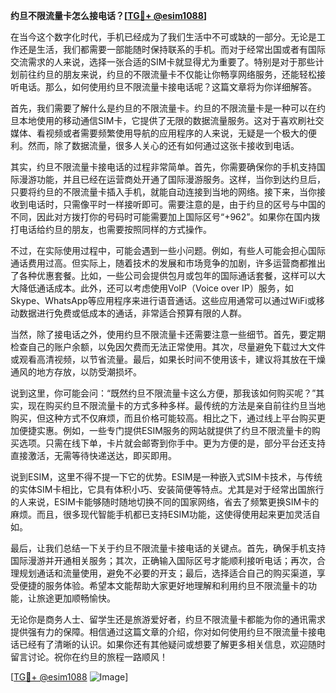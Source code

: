 **约旦不限流量卡怎么接电话？[[TG💪+ @esim1088](https://t.me/s/esim1088)]**

在当今这个数字化时代，手机已经成为了我们生活中不可或缺的一部分。无论是工作还是生活，我们都需要一部能随时保持联系的手机。而对于经常出国或者有国际交流需求的人来说，选择一张合适的SIM卡就显得尤为重要了。特别是对于那些计划前往约旦的朋友来说，约旦的不限流量卡不仅能让你畅享网络服务，还能轻松接听电话。那么，如何使用约旦不限流量卡接电话呢？这篇文章将为你详细解答。

首先，我们需要了解什么是约旦的不限流量卡。约旦的不限流量卡是一种可以在约旦本地使用的移动通信SIM卡，它提供了无限的数据流量服务。这对于喜欢刷社交媒体、看视频或者需要频繁使用导航的应用程序的人来说，无疑是一个极大的便利。然而，除了数据流量，很多人关心的还有如何通过这张卡接收到电话。

其实，约旦不限流量卡接电话的过程非常简单。首先，你需要确保你的手机支持国际漫游功能，并且已经在运营商处开通了国际漫游服务。这样，当你到达约旦后，只要将约旦的不限流量卡插入手机，就能自动连接到当地的网络。接下来，当你接收到电话时，只需像平时一样接听即可。需要注意的是，由于约旦的区号与中国的不同，因此对方拨打你的号码时可能需要加上国际区号“+962”。如果你在国内拨打电话给约旦的朋友，也需要按照同样的方式操作。

不过，在实际使用过程中，可能会遇到一些小问题。例如，有些人可能会担心国际通话费用过高。但实际上，随着技术的发展和市场竞争的加剧，许多运营商都推出了各种优惠套餐。比如，一些公司会提供包月或包年的国际通话套餐，这样可以大大降低通话成本。此外，还可以考虑使用VoIP（Voice over IP）服务，如Skype、WhatsApp等应用程序来进行语音通话。这些应用通常可以通过WiFi或移动数据进行免费或低成本的通话，非常适合预算有限的人群。

当然，除了接电话之外，使用约旦不限流量卡还需要注意一些细节。首先，要定期检查自己的账户余额，以免因欠费而无法正常使用。其次，尽量避免下载过大文件或观看高清视频，以节省流量。最后，如果长时间不使用该卡，建议将其放在干燥通风的地方存放，以防受潮损坏。

说到这里，你可能会问：“既然约旦不限流量卡这么方便，那我该如何购买呢？”其实，现在购买约旦不限流量卡的方式多种多样。最传统的方法是亲自前往约旦当地购买，但这种方式不仅麻烦，而且价格可能较高。相比之下，通过线上平台购买更加便捷实惠。例如，一些专门提供ESIM服务的网站就提供了约旦不限流量卡的购买选项。只需在线下单，卡片就会邮寄到你手中。更为方便的是，部分平台还支持直接激活，无需等待快递送达，即买即用。

说到ESIM，这里不得不提一下它的优势。ESIM是一种嵌入式SIM卡技术，与传统的实体SIM卡相比，它具有体积小巧、安装简便等特点。尤其是对于经常出国旅行的人来说，ESIM卡能够随时随地切换不同的国家网络，省去了频繁更换SIM卡的麻烦。而且，很多现代智能手机都已支持ESIM功能，这使得使用起来更加灵活自如。

最后，让我们总结一下关于约旦不限流量卡接电话的关键点。首先，确保手机支持国际漫游并开通相关服务；其次，正确输入国际区号才能顺利接听电话；再次，合理规划通话和流量使用，避免不必要的开支；最后，选择适合自己的购买渠道，享受便捷的服务体验。希望本文能帮助大家更好地理解和利用约旦不限流量卡的功能，让旅途更加顺畅愉快。

无论你是商务人士、留学生还是旅游爱好者，约旦不限流量卡都能为你的通讯需求提供强有力的保障。相信通过这篇文章的介绍，你对如何使用约旦不限流量卡接电话已经有了清晰的认识。如果你还有其他疑问或想要了解更多相关信息，欢迎随时留言讨论。祝你在约旦的旅程一路顺风！

[[TG💪+ @esim1088](https://t.me/s/esim1088) ![Image](https://i.postimg.cc/4NQfJmqS/Snipaste-2025-05-13-00-14-12.png)]